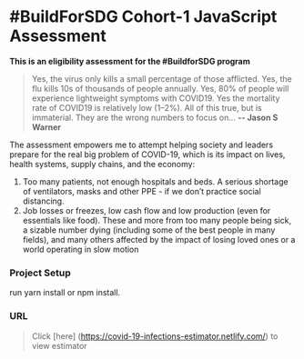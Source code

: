 # #BuildForSDG Cohort-1 JavaScript Assessment

**This is an eligibility assessment for the #BuildforSDG program**
> Yes, the virus only kills a small percentage of those afflicted. Yes, the flu kills 10s of thousands of
people annually. Yes, 80% of people will experience lightweight symptoms with COVID19. Yes the
mortality rate of COVID19 is relatively low (1–2%). All of this true, but is immaterial. They are the
wrong numbers to focus on...
**-- Jason S Warner**

The assessment empowers me to attempt helping society and leaders prepare for the real big problem
of COVID-19, which is its impact on lives, health systems, supply chains, and the economy:

1. Too many patients, not enough hospitals and beds. A serious shortage of ventilators, masks
and other PPE - if we donʼt practice social distancing.
2. Job losses or freezes, low cash flow and low production (even for essentials like food).
These and more from too many people being sick, a sizable number dying (including some
of the best people in many fields), and many others affected by the impact of losing loved
ones or a world operating in slow motion

### Project Setup
run yarn install or npm install.

### URL

>Click [here] (https://covid-19-infections-estimator.netlify.com/) to view estimator